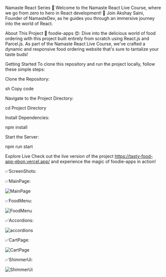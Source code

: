 Namaste React Series 🚀
Welcome to the Namaste React Live Course, where we go from zero to hero in React development! 🚀 Join Akshay Saini, Founder of NamasteDev, as he guides you through an immersive journey into the world of React.

About This Project
🍔 foodie-apps 😍: Dive into the delicious world of food ordering with this project built entirely from scratch using React.js and Parcel.js. As part of the Namaste React Live Course, we've crafted a dynamic and responsive food ordering website that's sure to tantalize your taste buds!

Getting Started
To clone this repository and run the project locally, follow these simple steps:

Clone the Repository:

sh
Copy code




Navigate to the Project Directory:

cd  Project Directory

Install Dependencies:

npm install

Start the Server:

npm run start


Explore Live
Check out the live version of the project https://tasty-food-app-ebon.vercel.app/ and experience the magic of foodie-apps in action!



✅ScreenShots:

✅MainPage:

![MainPage](https://github.com/gopalk26/TastyFoodApp/assets/117647502/4f282579-7062-4d54-bf2b-4947f7d514ee)

✅FoodMenu:

![FoodMenu](https://github.com/gopalk26/TastyFoodApp/assets/117647502/2eb03045-62ca-4b5e-948a-642d82ad197b)

✅Accordions:

![accordions](https://github.com/gopalk26/TastyFoodApp/assets/117647502/ca9ed0c6-d31d-4dac-9503-29b9774346ce)

✅CartPage:

![CartPage](https://github.com/gopalk26/TastyFoodApp/assets/117647502/fb628413-a23b-4d26-8ddc-12c600bce7e8)

✅ShimmerUi:

![ShimmerUi](https://github.com/gopalk26/TastyFoodApp/assets/117647502/51d389a1-a82c-4404-9b94-7161d5b8fd1d)








